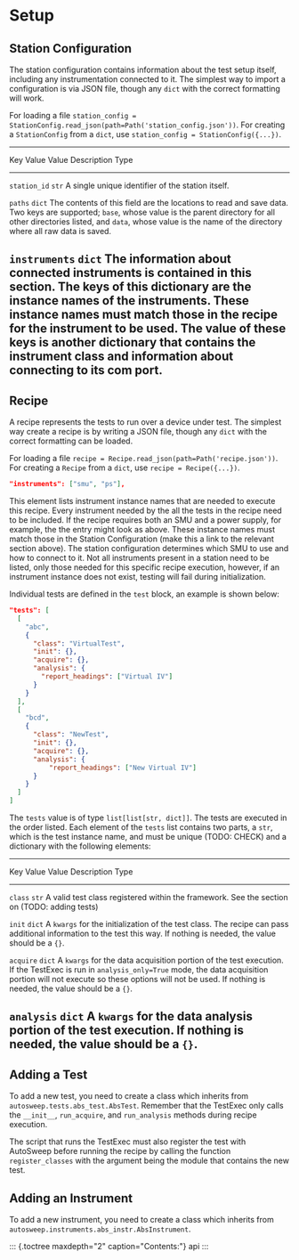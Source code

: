 # Setup

## Station Configuration

The station configuration contains information about the test setup
itself, including any instrumentation connected to it. The simplest way
to import a configuration is via JSON file, though any `dict` with the
correct formatting will work.

For loading a file
`station_config = StationConfig.read_json(path=Path('station_config.json'))`.
For creating a `StationConfig` from a `dict`, use
`station_config = StationConfig({...})`.

  -----------------------------------------------------------------------------
  Key             Value    Value Description
                  Type
  --------------- -------- ----------------------------------------------------
  `station_id`    `str`    A single unique identifier of the station itself.

  `paths`         `dict`   The contents of this field are the locations to read
                           and save data. Two keys are supported; `base`, whose
                           value is the parent directory for all other
                           directories listed, and `data`, whose value is the
                           name of the directory where all raw data is saved.

  `instruments`   `dict`   The information about connected instruments is
                           contained in this section. The keys of this
                           dictionary are the instance names of the
                           instruments. These instance names must match those
                           in the recipe for the instrument to be used. The
                           value of these keys is another dictionary that
                           contains the instrument class and information about
                           connecting to its com port.
  -----------------------------------------------------------------------------

## Recipe

A recipe represents the tests to run over a device under test. The
simplest way create a recipe is by writing a JSON file, though any
`dict` with the correct formatting can be loaded.

For loading a file
`recipe = Recipe.read_json(path=Path('recipe.json'))`. For creating a
`Recipe` from a `dict`, use `recipe = Recipe({...})`.

``` json
"instruments": ["smu", "ps"],
```

This element lists instrument instance names that are needed to execute
this recipe. Every instrument needed by the all the tests in the recipe
need to be included. If the recipe requires both an SMU and a power
supply, for example, the the entry might look as above. These instance
names must match those in the Station Configuration (make this a link to
the relevant section above). The station configuration determines which
SMU to use and how to connect to it. Not all instruments present in a
station need to be listed, only those needed for this specific recipe
execution, however, if an instrument instance does not exist, testing
will fail during initialization.

Individual tests are defined in the `test` block, an example is shown
below:

``` {.json linenos=""}
"tests": [
  [
    "abc",
    {
      "class": "VirtualTest",
      "init": {},
      "acquire": {},
      "analysis": {
        "report_headings": ["Virtual IV"]
      }
    }
  ],
  [
    "bcd",
    {
      "class": "NewTest",
      "init": {},
      "acquire": {},
      "analysis": {
          "report_headings": ["New Virtual IV"]
      }
    }
  ]
]
```

The `tests` value is of type `list[list[str, dict]]`. The tests are
executed in the order listed. Each element of the `tests` list contains
two parts, a `str`, which is the test instance name, and must be unique
(TODO: CHECK) and a dictionary with the following elements:

  ----------------------------------------------------------------------------
  Key          Value    Value Description
               Type
  ------------ -------- ------------------------------------------------------
  `class`      `str`    A valid test class registered within the framework.
                        See the section on (TODO: adding tests)

  `init`       `dict`   A `kwargs` for the initialization of the test class.
                        The recipe can pass additional information to the test
                        this way. If nothing is needed, the value should be a
                        `{}`.

  `acquire`    `dict`   A `kwargs` for the data acquisition portion of the
                        test execution. If the TestExec is run in
                        `analysis_only=True` mode, the data acquisition
                        portion will not execute so these options will not be
                        used. If nothing is needed, the value should be a
                        `{}`.

  `analysis`   `dict`   A `kwargs` for the data analysis portion of the test
                        execution. If nothing is needed, the value should be a
                        `{}`.
  ----------------------------------------------------------------------------

## Adding a Test

To add a new test, you need to create a class which inherits from
`autosweep.tests.abs_test.AbsTest`. Remember that the TestExec only
calls the `__init__`, `run_acquire`, and `run_analysis` methods during
recipe execution.

The script that runs the TestExec must also register the test with
AutoSweep before running the recipe by calling the function
`register_classes` with the argument being the module that contains the
new test.

## Adding an Instrument

To add a new instrument, you need to create a class which inherits from
`autosweep.instruments.abs_instr.AbsInstrument`.

::: {.toctree maxdepth="2" caption="Contents:"}
api
:::
